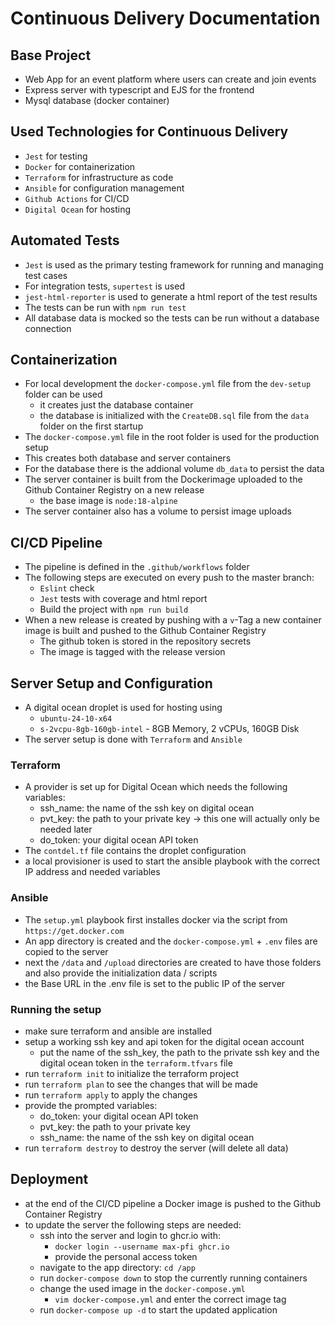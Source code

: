
# Continuous Delivery Documentation

## Base Project
- Web App for an event platform where users can create and join events
- Express server with typescript and EJS for the frontend
- Mysql database (docker container)

## Used Technologies for Continuous Delivery
- `Jest` for testing
- `Docker` for containerization
- `Terraform` for infrastructure as code
- `Ansible` for configuration management
- `Github Actions` for CI/CD
- `Digital Ocean` for hosting


## Automated Tests
- `Jest` is used as the primary testing framework for running and managing test cases
- For integration tests, `supertest` is used
- `jest-html-reporter` is used to generate a html report of the test results
- The tests can be run with `npm run test`
- All database data is mocked so the tests can be run without a database connection

## Containerization
- For local development the `docker-compose.yml` file from the `dev-setup` folder can be used
    - it creates just the database container
    - the database is initialized with the `CreateDB.sql` file from the `data` folder on the first startup
- The `docker-compose.yml` file in the root folder is used for the production setup
- This creates both database and server containers
- For the database there is the addional volume `db_data` to persist the data
- The server container is built from the Dockerimage uploaded to the Github Container Registry on a new release
    - the base image is `node:18-alpine`
- The server container also has a volume to persist image uploads


## CI/CD Pipeline
- The pipeline is defined in the `.github/workflows` folder
- The following steps are executed on every push to the master branch:
    - `Eslint` check
    - `Jest` tests with coverage and html report
    - Build the project with `npm run build`
- When a new release is created by pushing with a `v`-Tag a new container image is built and pushed to the Github Container Registry
    - The github token is stored in the repository secrets
    - The image is tagged with the release version


## Server Setup and Configuration
- A digital ocean droplet is used for hosting using
    - `ubuntu-24-10-x64`
    - `s-2vcpu-8gb-160gb-intel` - 8GB Memory, 2 vCPUs, 160GB Disk
- The server setup is done with `Terraform` and `Ansible`

### Terraform
- A provider is set up for Digital Ocean which needs the following variables:
    - ssh_name: the name of the ssh key on digital ocean
    - pvt_key: the path to your private key -> this one will actually only be needed later 
    - do_token: your digital ocean API token
- The `contdel.tf` file contains the droplet configuration 
- a local provisioner is used to start the ansible playbook with the correct IP address and needed variables

### Ansible
- The `setup.yml` playbook first installes docker via the script from `https://get.docker.com`
- An app directory is created and the `docker-compose.yml` + `.env` files are copied to the server
- next the `/data` and `/upload` directories are created to have those folders and also provide the initialization data / scripts
- the Base URL in the .env file is set to the public IP of the server

### Running the setup
- make sure terraform and ansible are installed
- setup a working ssh key and api token for the digital ocean account
    - put the name of the ssh_key, the path to the private ssh key and the digital ocean token in the `terraform.tfvars` file
- run `terraform init` to initialize the terraform project
- run `terraform plan` to see the changes that will be made
- run `terraform apply` to apply the changes
- provide the prompted variables:
    - do_token: your digital ocean API token
    - pvt_key: the path to your private key
    - ssh_name: the name of the ssh key on digital ocean
- run `terraform destroy` to destroy the server (will delete all data)



## Deployment
- at the end of the CI/CD pipeline a Docker image is pushed to the Github Container Registry
- to update the server the following steps are needed:
    - ssh into the server and login to ghcr.io with:
        - `docker login --username max-pfi ghcr.io`
        - provide the personal access token
    - navigate to the app directory: `cd /app`
    - run `docker-compose down` to stop the currently running containers
    - change the used image in the `docker-compose.yml`
        - `vim docker-compose.yml` and enter the correct image tag
    - run `docker-compose up -d` to start the updated application  